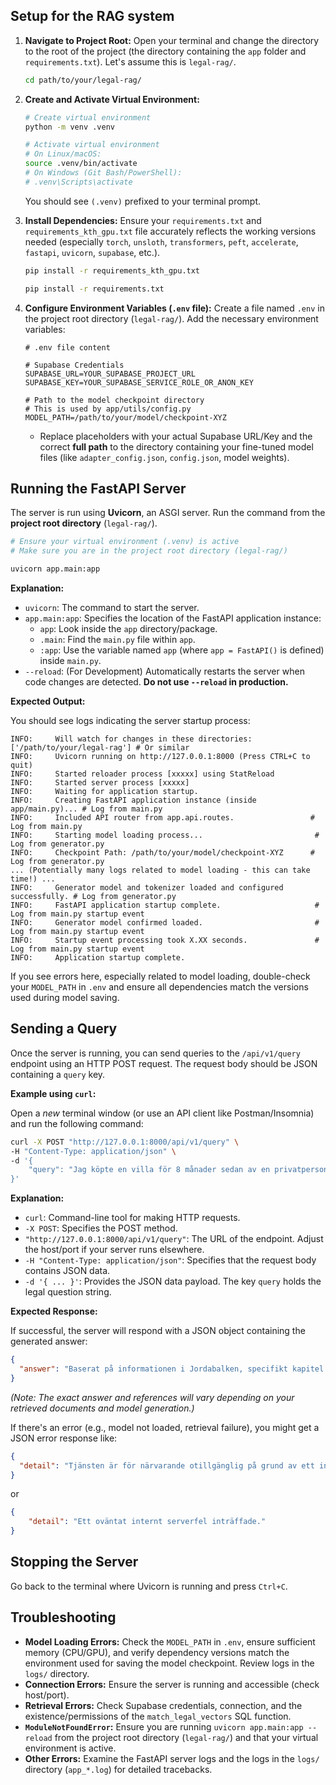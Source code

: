 ## Setup for the RAG system

1.  **Navigate to Project Root:**
    Open your terminal and change the directory to the root of the project (the directory containing the `app` folder and `requirements.txt`). Let's assume this is `legal-rag/`.
    ```bash
    cd path/to/your/legal-rag/
    ```

2.  **Create and Activate Virtual Environment:**
    ```bash
    # Create virtual environment
    python -m venv .venv

    # Activate virtual environment
    # On Linux/macOS:
    source .venv/bin/activate
    # On Windows (Git Bash/PowerShell):
    # .venv\Scripts\activate
    ```
    You should see `(.venv)` prefixed to your terminal prompt.

3.  **Install Dependencies:**
    Ensure your `requirements.txt` and `requirements_kth_gpu.txt` file accurately reflects the working versions needed (especially `torch`, `unsloth`, `transformers`, `peft`, `accelerate`, `fastapi`, `uvicorn`, `supabase`, etc.).
    ```bash
    pip install -r requirements_kth_gpu.txt

    pip install -r requirements.txt
    ```

4.  **Configure Environment Variables (`.env` file):**
    Create a file named `.env` in the project root directory (`legal-rag/`). Add the necessary environment variables:
    ```dotenv
    # .env file content

    # Supabase Credentials
    SUPABASE_URL=YOUR_SUPABASE_PROJECT_URL
    SUPABASE_KEY=YOUR_SUPABASE_SERVICE_ROLE_OR_ANON_KEY

    # Path to the model checkpoint directory
    # This is used by app/utils/config.py
    MODEL_PATH=/path/to/your/model/checkpoint-XYZ

    ```
    *   Replace placeholders with your actual Supabase URL/Key and the correct **full path** to the directory containing your fine-tuned model files (like `adapter_config.json`, `config.json`, model weights).

## Running the FastAPI Server

The server is run using **Uvicorn**, an ASGI server. Run the command from the **project root directory** (`legal-rag/`).

```bash
# Ensure your virtual environment (.venv) is active
# Make sure you are in the project root directory (legal-rag/)

uvicorn app.main:app
```

**Explanation:**

*   `uvicorn`: The command to start the server.
*   `app.main:app`: Specifies the location of the FastAPI application instance:
    *   `app`: Look inside the `app` directory/package.
    *   `.main`: Find the `main.py` file within `app`.
    *   `:app`: Use the variable named `app` (where `app = FastAPI()` is defined) inside `main.py`.
*   `--reload`: (For Development) Automatically restarts the server when code changes are detected. **Do not use `--reload` in production.**

**Expected Output:**

You should see logs indicating the server startup process:

```
INFO:     Will watch for changes in these directories: ['/path/to/your/legal-rag'] # Or similar
INFO:     Uvicorn running on http://127.0.0.1:8000 (Press CTRL+C to quit)
INFO:     Started reloader process [xxxxx] using StatReload
INFO:     Started server process [xxxxx]
INFO:     Waiting for application startup.
INFO:     Creating FastAPI application instance (inside app/main.py)... # Log from main.py
INFO:     Included API router from app.api.routes.                 # Log from main.py
INFO:     Starting model loading process...                         # Log from generator.py
INFO:     Checkpoint Path: /path/to/your/model/checkpoint-XYZ      # Log from generator.py
... (Potentially many logs related to model loading - this can take time!) ...
INFO:     Generator model and tokenizer loaded and configured successfully. # Log from generator.py
INFO:     FastAPI application startup complete.                     # Log from main.py startup event
INFO:     Generator model confirmed loaded.                         # Log from main.py startup event
INFO:     Startup event processing took X.XX seconds.               # Log from main.py startup event
INFO:     Application startup complete.
```
If you see errors here, especially related to model loading, double-check your `MODEL_PATH` in `.env` and ensure all dependencies match the versions used during model saving.

## Sending a Query

Once the server is running, you can send queries to the `/api/v1/query` endpoint using an HTTP POST request. The request body should be JSON containing a `query` key.

**Example using `curl`:**

Open a *new* terminal window (or use an API client like Postman/Insomnia) and run the following command:

```bash
curl -X POST "http://127.0.0.1:8000/api/v1/query" \
-H "Content-Type: application/json" \
-d '{
    "query": "Jag köpte en villa för 8 månader sedan av en privatperson. Nu har jag upptäckt omfattande mögel i källaren som varken säljaren informerade om eller som kunde upptäckas vid en noggrann besiktning innan köpet. Vilka rättigheter har jag enligt Jordabalken? Kan jag kräva prisavdrag, skadestånd, eller till och med häva köpet?"
}'
```

**Explanation:**

*   `curl`: Command-line tool for making HTTP requests.
*   `-X POST`: Specifies the POST method.
*   `"http://127.0.0.1:8000/api/v1/query"`: The URL of the endpoint. Adjust the host/port if your server runs elsewhere.
*   `-H "Content-Type: application/json"`: Specifies that the request body contains JSON data.
*   `-d '{ ... }'`: Provides the JSON data payload. The key `query` holds the legal question string.

**Expected Response:**

If successful, the server will respond with a JSON object containing the generated answer:

```json
{
  "answer": "Baserat på informationen i Jordabalken, specifikt kapitel 4 § 19 om fel i fastighet, har du som köpare vissa rättigheter om ett dolt fel upptäcks... [Rest of the generated answer based on retrieved context and LLM generation] ...\n\nReferenser:\n[1] Jordabalken - 4 kap. § 19 (Källa: https://lagen.nu/1970:994#K4P19S1)\n[2] Jordabalken - 4 kap. § 12 (Källa: https://lagen.nu/1970:994#K4P12S1)\n[3] Jordabalken - 4 kap. § 19a (Källa: https://lagen.nu/1970:994#K4P19aS1)"
}
```
*(Note: The exact answer and references will vary depending on your retrieved documents and model generation.)*

If there's an error (e.g., model not loaded, retrieval failure), you might get a JSON error response like:
```json
{
  "detail": "Tjänsten är för närvarande otillgänglig på grund av ett internt fel i behandlingen."
}
```
or
```json
{
    "detail": "Ett oväntat internt serverfel inträffade."
}
```

## Stopping the Server

Go back to the terminal where Uvicorn is running and press `Ctrl+C`.

## Troubleshooting

*   **Model Loading Errors:** Check the `MODEL_PATH` in `.env`, ensure sufficient memory (CPU/GPU), and verify dependency versions match the environment used for saving the model checkpoint. Review logs in the `logs/` directory.
*   **Connection Errors:** Ensure the server is running and accessible (check host/port).
*   **Retrieval Errors:** Check Supabase credentials, connection, and the existence/permissions of the `match_legal_vectors` SQL function.
*   **`ModuleNotFoundError`:** Ensure you are running `uvicorn app.main:app --reload` from the project root directory (`legal-rag/`) and that your virtual environment is active.
*   **Other Errors:** Examine the FastAPI server logs and the logs in the `logs/` directory (`app_*.log`) for detailed tracebacks.
